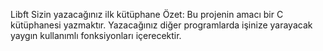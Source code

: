 Libft
Sizin yazacağınız ilk kütüphane
Özet:
Bu projenin amacı bir C kütüphanesi yazmaktır.
Yazacağınız diğer programlarda işinize yarayacak yaygın kullanımlı fonksiyonları
içerecektir.
